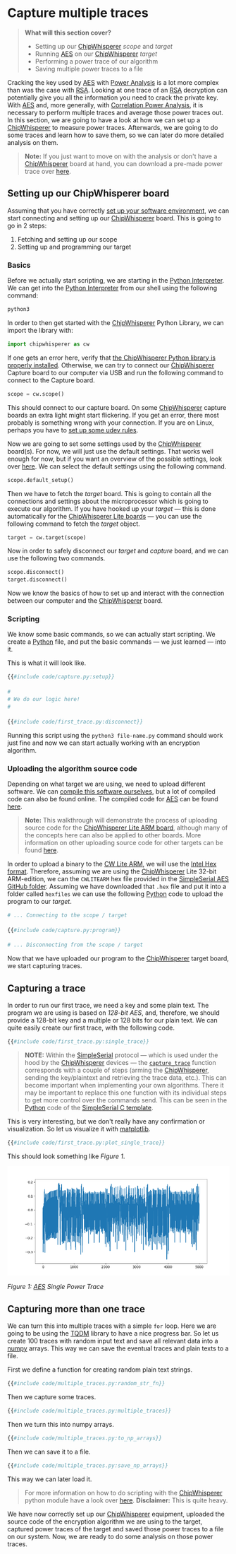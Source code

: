 # Capture multiple traces

> **What will this section cover?**
>
> * Setting up our [ChipWhisperer] *scope* and *target*
> * Running [AES] on our [ChipWhisperer] *target*
> * Performing a power trace of our algorithm
> * Saving multiple power traces to a file

Cracking the key used by [AES] with [Power Analysis] is a lot more complex than
was the case with [RSA]. Looking at one trace of an [RSA] decryption can
potentially give you all the information you need to crack the private key.
With [AES] and, more generally, with [Correlation Power Analysis], it is
necessary to perform multiple traces and average those power traces out. In this
section, we are going to have a look at how we can set up a [ChipWhisperer] to
measure power traces. Afterwards, we are going to do some traces and learn how
to save them, so we can later do more detailed analysis on them.

> **Note:** If you just want to move on with the analysis or don't have a
> [ChipWhisperer] board at hand, you can download a pre-made power trace
> over [here](https://github.com/coastalwhite/intro-power-analysis/tree/main/datasets/aes/premade).

## Setting up our ChipWhisperer board

Assuming that you have correctly [set up your software
environment](../preparing.md), we can start connecting and setting up our
[ChipWhisperer] board. This is going to go in 2 steps:

1. Fetching and setting up our scope
2. Setting up and programming our target

### Basics

Before we actually start scripting, we are starting in the [Python
Interpreter]. We can get into the [Python Interpreter] from our shell using
the following command:

```bash
python3
```

In order to then get started with the [ChipWhisperer] Python Library, we can import
the library with:

```python
import chipwhisperer as cw
```

If one gets an error here, verify that [the ChipWhisperer Python library is
properly installed](../preparing/chipwhisperer.md). Otherwise, we can try to
connect our [ChipWhisperer] Capture board to our computer via USB and run the
following command to connect to the Capture board.

```python
scope = cw.scope()
```

This should connect to our capture board. On some [ChipWhisperer] capture boards
an extra light might start flickering. If you get an error, there most probably
is something wrong with your connection. If you are on Linux, perhaps you have
to [set up some udev rules](../preparing/chipwhisperer.md#linux-udev-rules).

Now we are going to set some settings used by the [ChipWhisperer] board(s). For
now, we will just use the default settings. That works well enough for now, but
if you want an overview of the possible settings, look over
[here](https://chipwhisperer.readthedocs.io/en/latest/api.html#openadc-scope).
We can select the default settings using the following command.

```python
scope.default_setup()
```

Then we have to fetch the *target* board. This is going to contain all the connections
and settings about the microprocessor which is going to execute our algorithm.
If you have hooked up your *target* &mdash; this is done automatically for the
[ChipWhisperer Lite boards][CW LITE ARM] &mdash; you can use the following
command to fetch the *target* object.

```python
target = cw.target(scope)
```

Now in order to safely disconnect our *target* and *capture* board, and we can
use the following two commands.

```python
scope.disconnect()
target.disconnect()
```

Now we know the basics of how to set up and interact with the connection between
our computer and the [ChipWhisperer] board.

### Scripting

We know some basic commands, so we can actually start scripting. We create a
[Python] file, and put the basic commands &mdash; we just learned &mdash; into
it.

This is what it will look like.

```python
{{#include code/capture.py:setup}}

#
# We do our logic here!
#

{{#include code/first_trace.py:disconnect}}
```

Running this script using the `python3 file-name.py` command should work just
fine and now we can start actually working with an encryption algorithm.

### Uploading the algorithm source code

Depending on what target we are using, we need to upload different software. We
can [compile this software ourselves](../compiling.md), but a lot of compiled
code can also be found online. The compiled code for [AES] can be found
[here][SimpleSerial AES].

> **Note:** This walkthrough will demonstrate the process of uploading source
> code for the [ChipWhisperer Lite ARM board][CW LITE ARM], although many of the
> concepts here can also be applied to other boards. More information on other
> uploading source code for other targets can be found
> [here](https://chipwhisperer.readthedocs.io/en/latest/api.html#program).

In order to upload a binary to the [CW Lite ARM], we will use the [Intel Hex
format](https://en.wikipedia.org/wiki/Intel_HEX). Therefore, assuming we are
using the [ChipWhisperer] Lite 32-bit ARM-edition, we can the `CWLITEARM` hex
file provided in the [SimpleSerial AES GitHub folder][SimpleSerial AES].
Assuming we have downloaded that `.hex` file and put it into a folder called
`hexfiles` we can use the following [Python] code to upload the program to our
*target*.

```python
# ... Connecting to the scope / target

{{#include code/capture.py:program}}

# ... Disconnecting from the scope / target
```

Now that we have uploaded our program to the [ChipWhisperer] target board, we
start capturing traces.

## Capturing a trace

In order to run our first trace, we need a key and some plain text. The program
we are using is based on _128-bit AES_, and, therefore, we should provide a
128-bit key and a multiple or 128 bits for our plain text. We can quite easily
create our first trace, with the following code.

```python
{{#include code/first_trace.py:single_trace}}
```

> **NOTE:** Within the [SimpleSerial] protocol &mdash; which is used under the
> hood by the [ChipWhisperer] devices &mdash; the
> [`capture_trace`](https://chipwhisperer.readthedocs.io/en/latest/api.html?highlight=capture_trace#chipwhisperer.capture_trace)
> function corresponds with a couple of steps (arming the [ChipWhisperer],
> sending the key/plaintext and retrieving the trace data, etc.). This can
> become important when implementing your own algorithms. There it may be
> important to replace this one function with its individual steps to get more
> control over the commands send. This can be seen in the [Python] code of the
> [SimpleSerial C
> template](https://github.com/coastalwhite/simpleserial-c-template).

This is very interesting, but we don't really have any confirmation or
visualization. So let us visualize it with [matplotlib].

```python
{{#include code/first_trace.py:plot_single_trace}}
```

This should look something like _Figure 1_.

![AES Single Power Trace](../assets/aes_single_trace_plot.png)

_Figure 1: [AES] Single Power Trace_

## Capturing more than one trace

We can turn this into multiple traces with a simple `for` loop. Here we are
going to be using the [TQDM] library to have a nice progress bar. So let us
create 100 traces with random input text and save all relevant data into a
[numpy] arrays.  This way we can save the eventual traces and plain texts to a
file.

First we define a function for creating random plain text strings.

```python
{{#include code/multiple_traces.py:random_str_fn}}
```

Then we capture some traces.

```python
{{#include code/multiple_traces.py:multiple_traces}}
```

Then we turn this into numpy arrays.

```python
{{#include code/multiple_traces.py:to_np_arrays}}
```

Then we can save it to a file.

```python
{{#include code/multiple_traces.py:save_np_arrays}}
```

This way we can later load it.

> For more information on how to do scripting with the [ChipWhisperer] python
> module have a look over [here](https://wiki.newae.com/Making_Scripts).
> __Disclaimer:__ This is quite heavy.

We have now correctly set up our [ChipWhisperer] equipment, uploaded the
source code of the encryption algorithm we are using to the target, captured
power traces of the target and saved those power traces to a file on our system.
Now, we are ready to do some analysis on those power traces.

[Python]: https://en.wikipedia.org/wiki/Python_(programming_language)
[C]: https://en.wikipedia.org/wiki/Python_(programming_language)
[RSA]: https://en.wikipedia.org/wiki/RSA_(cryptosystem)
[AES]: https://nl.wikipedia.org/wiki/Advanced_Encryption_Standard
[XOR]: https://en.wikipedia.org/wiki/Exclusive_or
[Rijndael block cipher]: https://nl.wikipedia.org/wiki/Advanced_Encryption_Standard
[Power analysis]: https://en.wikipedia.org/wiki/Power_analysis
[ChipWhisperer]: https://github.com/newaetech/chipwhisperer
[Side-Channel analysis]: https://en.wikipedia.org/wiki/Side-channel_attack
[TQDM]: https://github.com/tqdm/tqdm
[NumPy]: https://numpy.org/
[Ubuntu]: https://en.wikipedia.org/wiki/Ubuntu
[Debian]: https://en.wikipedia.org/wiki/Debian
[ArchLinux]: https://en.wikipedia.org/wiki/Arch_Linux
[Manjaro]: https://en.wikipedia.org/wiki/Manjaro
[matplotlib]: https://matplotlib.org/
[pip]: https://pypi.org/project/pip/
[make]: https://en.wikipedia.org/wiki/Make_(software)
[libusb]: https://en.wikipedia.org/wiki/Libusb
[SimpleSerial C Template]: https://github.com/coastalwhite/simpleserial-c-template
[SimpleSerial]: https://chipwhisperer.readthedocs.io/en/latest/simpleserial.html
[CW Lite ARM]: https://www.newae.com/products/NAE-CWLITE-ARM
[ARM toolchain]: https://developer.arm.com/tools-and-software/open-source-software/developer-tools/gnu-toolchain/gnu-rm/downloads
[Simple Power analysis]: https://en.wikipedia.org/wiki/Power_analysis#Simple_power_analysis
[Differential Power analysis]: https://en.wikipedia.org/wiki/Power_analysis#Differential_power_analysis
[injective]: https://en.wikipedia.org/wiki/Injective_function
[Rijndael S-Box]: https://en.wikipedia.org/wiki/Rijndael_S-box
[Correlation Power Analysis]: ./cpa.md
[Python Interpreter]: https://docs.python.org/3/tutorial/interpreter.html
[SimpleSerial AES]: https://github.com/newaetech/chipwhisperer/tree/develop/hardware/victims/firmware/simpleserial-aes

